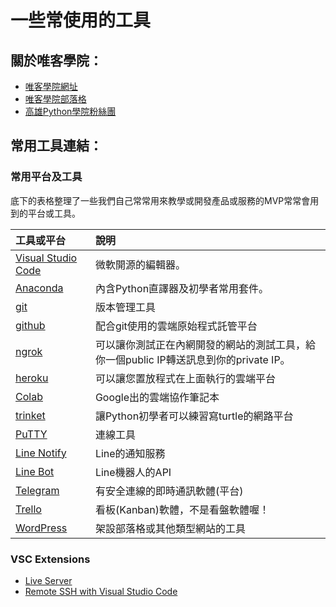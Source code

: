# 一些常使用的工具

## 關於唯客學院：

* [唯客學院網址](https://www.victorgau.com)
* [唯客學院部落格](https://victorgau.com/blog/)
* [高雄Python學院粉絲團](https://www.facebook.com/KHPYAcademy/)

## 常用工具連結：

### 常用平台及工具

底下的表格整理了一些我們自己常常用來教學或開發產品或服務的MVP常常會用到的平台或工具。

|工具或平台|說明|
|:--|:--|
|[Visual Studio Code](https://code.visualstudio.com/)|微軟開源的編輯器。|
|[Anaconda](https://www.anaconda.com/)|內含Python直譯器及初學者常用套件。|
|[git](https://git-scm.com/downloads)|版本管理工具|
|[github](https://github.com/)|配合git使用的雲端原始程式託管平台|
|[ngrok](https://ngrok.com/)|可以讓你測試正在內網開發的網站的測試工具，給你一個public IP轉送訊息到你的private IP。|
|[heroku](https://www.heroku.com/)|可以讓您置放程式在上面執行的雲端平台|
|[Colab](https://colab.research.google.com)|Google出的雲端協作筆記本|
|[trinket](https://trinket.io/)|讓Python初學者可以練習寫turtle的網路平台|
|[PuTTY](https://www.putty.org/)|連線工具|
|[Line Notify](https://notify-bot.line.me/)|Line的通知服務|
|[Line Bot](https://developers.line.biz/en/services/messaging-api/)|Line機器人的API|
|[Telegram](https://telegram.org/)|有安全連線的即時通訊軟體(平台)|
|[Trello](https://trello.com/)|看板(Kanban)軟體，不是看盤軟體喔！|
|[WordPress](https://wordpress.org/)|架設部落格或其他類型網站的工具|


### VSC Extensions

* [Live Server](https://marketplace.visualstudio.com/items?itemName=ritwickdey.LiveServer)
* [Remote SSH with Visual Studio Code](https://code.visualstudio.com/blogs/2019/07/25/remote-ssh)